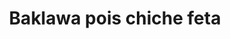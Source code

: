 ---
auteur: Ça vaulx le détour
categories:
- Bouchées salées
check: Oui
checkAlwaysOk: false
cuisson: Oui
draft: false
ingredients:
  epices:
  - quantite: 15
    title: Cumin moulu
    unit: c. à café
  - commentaire: a voir s'il est piquant ou pas, goutu ou pas
    quantite: 30
    title: Paprika
    unit: grammes
  - commentaire: à adapter en fonction du piquant
    quantite: 10
    title: Piment en poudre
    unit: grammes
  - quantite: 2
    title: Aneth aromatique
    unit: bottes
  - quantite: 2
    title: Coriandre fraîche
    unit: bottes
  - quantite: 12
    title: Cannelle
    unit: c. à café
  - quantite: 6.75
    title: Pulpe de tomate
    unit: Kg
  frais:
  - quantite: 6
    title: Yaourt grec de vache
    unit: Kg
  - quantite: 2
    title: Beurre doux
    unit: Kg
  - quantite: 3
    title: Feta
    unit: Kg
  - quantite: 3.7
    title: Pâte filo
    unit: Kg
  legumes:
  - quantite: 40
    title: Cébette - Ciboule - Cive - Oignon vert
    unit: unité
  - quantite: 1
    title: Ail
    unit: tête·s
  - quantite: 4.5
    title: Oignon
    unit: Kg
  - quantite: 2.25
    title: Epinard
    unit: Kg
  lof:
  - quantite: 900
    title: huile d'olive
    unit: ml
  sec:
  - quantite: 6
    title: Pois chiche cuit
    unit: Kg
layout: recettes
materiel:
- Four
- Gastro 1/1 (Normaux)
plate: 120
preparation: "* Préchauffer les fours!! th 6-7 ou 190°c\n* Dans un grand poelon, à\
  \ feu moyen : huile, oignons , ail; quand ils sont tendres, y ajouter les épices\n\
  * Ajouter la pulpe de tomate, le concentré et le sucre : laisser mijoter. Laisser\
  \ un peu évaporer le liquide, on veut pas quelque chose de trop sec, mais tout de\
  \ meme pas trop d'eau, surtout si l'on a voulu utiliser des vrais tomates.\n* Incorporer\
  \ les pois chiches, l'aneth et les épinards. Saler et poivrer.\n* MONTAGE \n\n \
  \ Fondre le beurre\n\n  Badigeonner légèrement de beurre les feuilles en les superposant\
  \ dans un plat huilé, beurré\n\n  5 épaisseurs de feuilles sur le dessous\n\n  Verser\
  \ la prepa tomate/pois chiches sur les feuilles, parsemer de feta\n\n  Recouvrir\
  \ d'au moins 5 épaisseurs de feuilles filo, en les badigeonnant de beurre fondu\n\
  \n  Entailler légèrement le dessus à la forme de découpe souhaiter, des pti losanges\
  \ (on en servira plusieurs) ou en nombre de part désirées pour chaque plat, et verser\
  \ dessus la fin du beure fondu, a défaut un filet d'huile d'olive\n* Enfourner 30\
  \ à 35 min, jusqu'à ce que ce soit doré et croustillant\n*  Le YAOURT d'accompagnement:\
  \ ciseler les feuilles fraiches et emincer fin-fin les oignons nouveaux, mélanger\
  \ au yaourt; ajouter piment de cayenne et/ou paprika, et saler à convenance personnelle!!"
publishDate: 2024-06-20 09:53:00+00:00
regime:
- vegetarien
temperature: Chaud
title: Baklawa pois chiche feta
type: entree
---